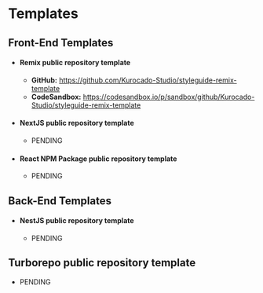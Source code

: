 # Templates

## Front-End Templates

- #### Remix public repository template

  - **GitHub:** <https://github.com/Kurocado-Studio/styleguide-remix-template>
  - **CodeSandbox:**
    <https://codesandbox.io/p/sandbox/github/Kurocado-Studio/styleguide-remix-template>

- #### NextJS public repository template

  - PENDING

- #### React NPM Package public repository template
  - PENDING

## Back-End Templates

- #### NestJS public repository template
  - PENDING

## Turborepo public repository template

- PENDING
